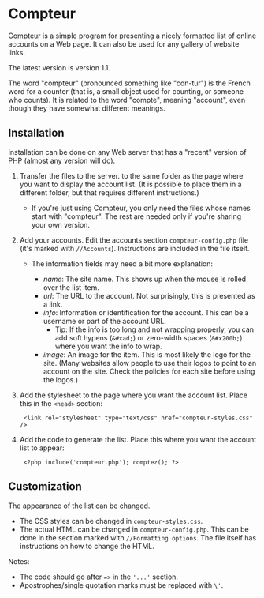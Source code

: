 # Compteur

Compteur is a simple program for presenting a nicely formatted list of online accounts on a Web page. It can also be used for any gallery of website links.

The latest version is version 1.1.

The word "compteur" (pronounced something like "con-tur") is the French word for a counter (that is, a small object used for counting, or someone who counts). It is related to the word "compte", meaning "account", even though they have somewhat different meanings.

## Installation

Installation can be done on any Web server that has a "recent" version of PHP (almost any version will do).

1. Transfer the files to the server. to the same folder as the page where you want to display the account list. (It is possible to place them in a different folder, but that requires different instructions.)
    * If you're just using Compteur, you only need the files whose names start with "compteur". The rest are needed only if you're sharing your own version.

2. Add your accounts. Edit the accounts section `compteur-config.php` file (it's marked with `//Accounts`). Instructions are included in the file itself.
    * The information fields may need a bit more explanation:

        * *name*: The site name. This shows up when the mouse is rolled over the list item.
        * *url*: The URL to the account. Not surprisingly, this is presented as a link.
        * *info*: Information or identification for the account. This can be a username or part of the account URL.
            * Tip: If the info is too long and not wrapping properly, you can add soft hypens (`&#xad;`) or zero-width spaces (`&#x200b;`) where you want the info to wrap.
        * *image*: An image for the item. This is most likely the logo for the site. (Many websites allow people to use their logos to point to an account on the site. Check the policies for each site before using the logos.)

3. Add the stylesheet to the page where you want the account list. Place this in the `<head>` section:

        <link rel="stylesheet" type="text/css" href="compteur-styles.css" />

4. Add the code to generate the list. Place this where you want the account list to appear:

        <?php include('compteur.php'); comptez(); ?>

## Customization

The appearance of the list can be changed.

* The CSS styles can be changed in `compteur-styles.css`.
* The actual HTML can be changed in `compteur-config.php`. This can be done in the section marked with `//Formatting options`. The file itself has instructions on how to change the HTML.

Notes:

* The code should go after `=>` in the `'...'` section.
* Apostrophes/single quotation marks must be replaced with `\'`.